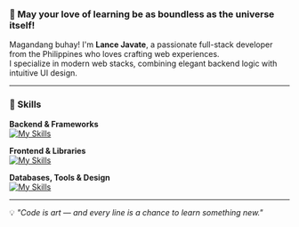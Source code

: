 ### 🌌 May your love of learning be as boundless as the universe itself!

Magandang buhay! I'm **Lance Javate**, a passionate full-stack developer from the Philippines who loves crafting web experiences.  
I specialize in modern web stacks, combining elegant backend logic with intuitive UI design.

---

### 🧠 Skills

**Backend & Frameworks**  
[![My Skills](https://skillicons.dev/icons?i=php,laravel,wordpress,nodejs,express)](https://skillicons.dev)

**Frontend & Libraries**  
[![My Skills](https://skillicons.dev/icons?i=javascript,typescript,vue,nuxt,react,next,pinia,tailwind)](https://skillicons.dev)

**Databases, Tools & Design**  
[![My Skills](https://skillicons.dev/icons?i=mysql,postgresql,docker,git,github,figma)](https://skillicons.dev)

---

💡 *"Code is art — and every line is a chance to learn something new."*
